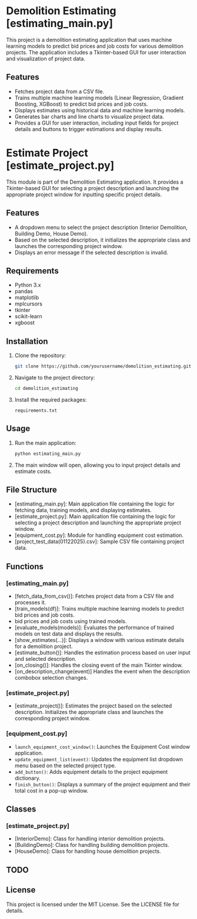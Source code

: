 # Demolition Estimating [estimating_main.py]

This project is a demolition estimating application that uses machine learning 
models to predict bid prices and job costs for various demolition projects. 
The application includes a Tkinter-based GUI for user interaction and 
visualization of project data.

## Features

- Fetches project data from a CSV file.
- Trains multiple machine learning models (Linear Regression, Gradient Boosting,
  XGBoost) to predict bid prices and job costs.
- Displays estimates using historical data and machine learning models.
- Generates bar charts and line charts to visualize project data.
- Provides a GUI for user interaction, including input fields for project details
 and buttons to trigger estimations and display results.

# Estimate Project [estimate_project.py]

This module is part of the Demolition Estimating application. It provides a 
Tkinter-based GUI for selecting a project description and launching the appropriate
 project window for inputting specific project details.

## Features

- A dropdown menu to select the project description (Interior Demolition, Building
  Demo, House Demo).
- Based on the selected description, it initializes the appropriate class and 
  launches the corresponding project window.
- Displays an error message if the selected description is invalid.

## Requirements

- Python 3.x
- pandas
- matplotlib
- mplcursors
- tkinter
- scikit-learn
- xgboost

## Installation

1. Clone the repository:
    ```sh
    git clone https://github.com/yourusername/demolition_estimating.git
    ```

2. Navigate to the project directory:
    ```sh
    cd demolition_estimating
    ```

3. Install the required packages:
    ```
    requirements.txt
    ```

## Usage

1. Run the main application:
    ```sh
    python estimating_main.py
    ```

2. The main window will open, allowing you to input project details and 
estimate costs.

## File Structure

- [estimating_main.py]: Main application file containing the
  logic for fetching 
  data, training models, and displaying estimates.
- [estimate_project.py]: Main application file containing the logic for 
  selecting a project description and launching the appropriate project window.
- [equipment_cost.py]: Module for handling equipment cost estimation.
- [project_test_data(01122025).csv]: Sample CSV file containing project data.

## Functions

### [estimating_main.py]

- [fetch_data_from_csv()]: Fetches project data from a CSV file and processes it.
- [train_models(df)]: Trains multiple machine learning models to predict bid 
  prices and job costs.
- [estimate_costs(models, square_feet, description, structure_type)]: Estimates 
  bid prices and job costs using trained models.
- [evaluate_models(models)]: Evaluates the performance of trained models on test 
  data and displays the results.
- [show_estimates(...)]: Displays a window with various estimate details for a 
  demolition project.
- [estimate_button()]: Handles the estimation process based on user input and 
  selected description.
- [on_closing()]: Handles the closing event of the main Tkinter window.
- [on_description_change(event)] Handles the event when the description combobox 
  selection changes.

### [estimate_project.py]

- [estimate_project()]: Estimates the project based on the selected description. 
  Initializes the appropriate class and launches the corresponding project window.

### [equipment_cost.py]

- `launch_equipment_cost_window()`: Launches the Equipment Cost window application.
- `update_equipment_list(event)`: Updates the equipment list dropdown menu based 
  on the selected project type.
- `add_button()`: Adds equipment details to the project equipment dictionary.
- `finish_button()`: Displays a summary of the project equipment and their total 
  cost in a pop-up window.

## Classes

### [estimate_project.py]

- [InteriorDemo]: Class for handling interior demolition projects.
- [BuildingDemo]: Class for handling building demolition projects.
- [HouseDemo]: Class for handling house demolition projects.

## TODO

## License

This project is licensed under the MIT License. See the LICENSE file for details.